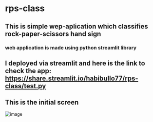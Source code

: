 # rps-class
## This is simple wep-aplication which classifies rock-paper-scissors hand sign

### web application is made using python streamlit library

## I deployed via streamlit and here is the link to check the app: https://share.streamlit.io/habibullo77/rps-class/test.py

## This is the initial screen


![image](https://user-images.githubusercontent.com/62810418/117349739-b35f2400-aee6-11eb-8276-245e233286eb.png)


